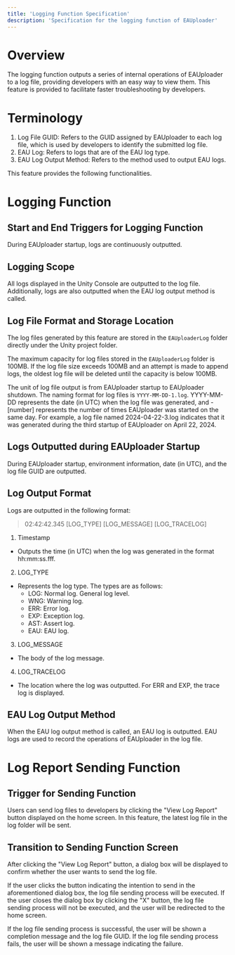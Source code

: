 ```yaml
---
title: 'Logging Function Specification'
description: 'Specification for the logging function of EAUploader'
---
```


# Overview

The logging function outputs a series of internal operations of EAUploader to a log file, providing developers with an easy way to view them. This feature is provided to facilitate faster troubleshooting by developers.

# Terminology

1. Log File GUID: Refers to the GUID assigned by EAUploader to each log file, which is used by developers to identify the submitted log file.
2. EAU Log: Refers to logs that are of the EAU log type.
3. EAU Log Output Method: Refers to the method used to output EAU logs.

This feature provides the following functionalities.

# Logging Function

## Start and End Triggers for Logging Function

During EAUploader startup, logs are continuously outputted.

## Logging Scope

All logs displayed in the Unity Console are outputted to the log file. Additionally, logs are also outputted when the EAU log output method is called.

## Log File Format and Storage Location

The log files generated by this feature are stored in the `EAUploaderLog` folder directly under the Unity project folder.

The maximum capacity for log files stored in the `EAUploaderLog` folder is 100MB. If the log file size exceeds 100MB and an attempt is made to append logs, the oldest log file will be deleted until the capacity is below 100MB.

The unit of log file output is from EAUploader startup to EAUploader shutdown. The naming format for log files is `YYYY-MM-DD-1.log`. YYYY-MM-DD represents the date (in UTC) when the log file was generated, and -[number] represents the number of times EAUploader was started on the same day. For example, a log file named 2024-04-22-3.log indicates that it was generated during the third startup of EAUploader on April 22, 2024.

## Logs Outputted during EAUploader Startup

During EAUploader startup, environment information, date (in UTC), and the log file GUID are outputted.

## Log Output Format

Logs are outputted in the following format:

> 02:42:42.345 [LOG_TYPE] [LOG_MESSAGE] [LOG_TRACELOG]

1. Timestamp
  - Outputs the time (in UTC) when the log was generated in the format hh:mm:ss.fff.
2. LOG_TYPE
  - Represents the log type. The types are as follows:
    - LOG: Normal log. General log level.
    - WNG: Warning log.
    - ERR: Error log.
    - EXP: Exception log.
    - AST: Assert log.
    - EAU: EAU log.
3. LOG_MESSAGE
  - The body of the log message.
4. LOG_TRACELOG
  - The location where the log was outputted. For ERR and EXP, the trace log is displayed.

## EAU Log Output Method

When the EAU log output method is called, an EAU log is outputted. EAU logs are used to record the operations of EAUploader in the log file.

# Log Report Sending Function

## Trigger for Sending Function

Users can send log files to developers by clicking the "View Log Report" button displayed on the home screen. In this feature, the latest log file in the log folder will be sent.

## Transition to Sending Function Screen

After clicking the "View Log Report" button, a dialog box will be displayed to confirm whether the user wants to send the log file.

If the user clicks the button indicating the intention to send in the aforementioned dialog box, the log file sending process will be executed. If the user closes the dialog box by clicking the "X" button, the log file sending process will not be executed, and the user will be redirected to the home screen.

If the log file sending process is successful, the user will be shown a completion message and the log file GUID. If the log file sending process fails, the user will be shown a message indicating the failure.

